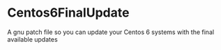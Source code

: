 # Centos6FinalUpdate
A gnu patch file so you can update your Centos 6 systems with the final available updates
